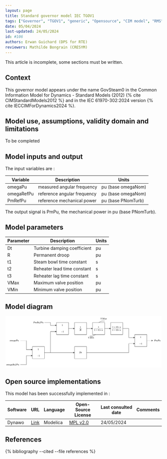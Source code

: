 ```yaml
---
layout: page
title: Standard governor model IEC TGOV1
tags: ["Governor", "TGOV1", "generic", "Opensource", "CIM model", "RMS", "phasor", "MRL4", "Single phase", "GovSteam0", "IEC", "dynawo", "#106"]
date: 05/04/2024
last-updated: 24/05/2024
id: #106
authors: Erwan Guichard (DPS for RTE)
reviewers: Mathilde Bongrain (CRESYM)
---
```


This article is incomplete, some sections must be written.

## Context

This governor model appears under the name GovSteam0 in the Common Information Model for Dynamics - Standard Models (2012) {% cite CIMStandardModels2012 %} and in the IEC 61970-302:2024 version {% cite IECCIMForDynamics2024 %}.

## Model use, assumptions, validity domain and limitations

To be completed

## Model inputs and output

The input variables are :

| Variable | Description | Units |
|-----------|--------------| ------|
| omegaPu |measured angular frequency |pu (base omegaNom)|
| omegaRefPu |reference angular frequency |pu (base omegaNom)|
| PmRefPu |reference mechanical power |pu (base PNomTurb)|

The output signal is PmPu, the mechanical power in pu (base PNomTurb).

## Model parameters

| Parameter | Description | Units |
|-----------|--------------| ------|
|Dt |Turbine damping coefficient |pu|
|R |Permanent droop |pu|
|t1 |Steam bowl time constant |s|
|t2 |Reheater lead time constant |s|
|t3 |Reheater lag time constant |s|
|VMax |Maximum valve position |pu|
|VMin |Minimum valve position |pu|

## Model diagram

<img src="/pages/models/regulations/TGOV1/TGOV1.drawio.svg" alt="TGOV1 diagram">

## Open source implementations

This model has been successfully implemented in :

| Software      | URL | Language | Open-Source License | Last consulted date | Comments |
| ------------- | --- | -------- | ------------------- | ------------------- | -------- |
| Dynawo | [Link](https://github.com/dynawo/dynawo) | Modelica | [MPL v2.0](https://www.mozilla.org/en-US/MPL/2.0/)  | 24/05/2024 |  |

## References

{% bibliography --cited --file references  %}
